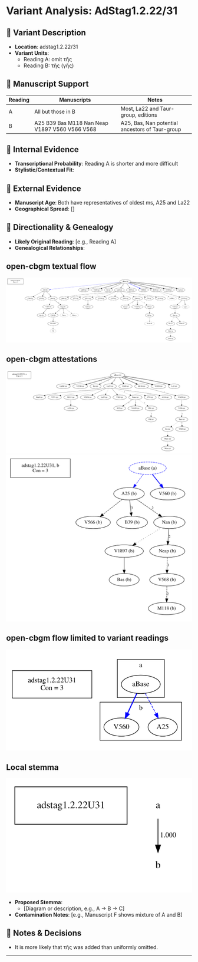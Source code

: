 # Variant Analysis: AdStag1.2.22/31

## 📌 Variant Description
- **Location**: adstag1.2.22/31
- **Variant Units**: 
  - Reading A: omit τῆς
  - Reading B: τῆς (γῆς)

## 🧬 Manuscript Support
| Reading | Manuscripts | Notes |
|--------|-------------|-------|
| A      | All but those in B | Most, La22 and Taur-group, editions |
| B      | A25 B39 Bas M118 Nan Neap V1897 V560 V566 V568    | A25, Bas, Nan potential ancestors of Taur-group |

## 🧠 Internal Evidence
- **Transcriptional Probability**: Reading A is shorter and more difficult
- **Stylistic/Contextual Fit**:

## 🧭 External Evidence
- **Manuscript Age**: Both have representatives of oldest ms, A25 and La22
- **Geographical Spread**: []

## 🔄 Directionality & Genealogy
- **Likely Original Reading**: [e.g., Reading A]
- **Genealogical Relationships**:
## open-cbgm textual flow ##
![adstag1.2.22U31](flow/adstag1.2.22U31-textual-flow.svg "adstag1.2.22U31")
## open-cbgm attestations ##
![adstag1.2.22U31Ra](attestations/adstag1.2.22U31Ra-coherence-attestations.svg "adstag1.2.22U31Ra")
![adstag1.2.22U31Rb](attestations/adstag1.2.22U31Rb-coherence-attestations.svg "adstag1.2.22U31Rb")
## open-cbgm flow limited to variant readings ##
![adstag1.2.22U31](variants/adstag1.2.22U31-coherence-variants.svg "adstag1.2.22U31")
## Local stemma ##
![adstag1.2.22U31](local/adstag1.2.22U31-local-stemma.svg "adstag1.2.22U31")
- **Proposed Stemma**:
  - [Diagram or description, e.g., A → B → C]
- **Contamination Notes**: [e.g., Manuscript F shows mixture of A and B]

## 📝 Notes & Decisions
- It is more likely that τῆς was added than uniformly omitted.

---